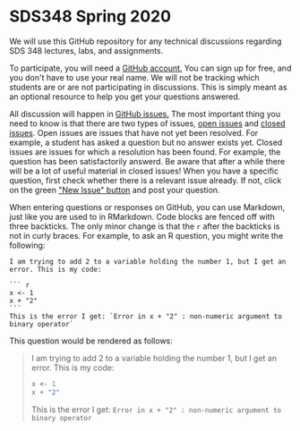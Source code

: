 # SDS348 Spring 2020

We will use this GitHub repository for any technical discussions regarding SDS 348 lectures, labs, and assignments.

To participate, you will need a [GitHub account.](https://github.com/) You can sign up for free, and you don't have to use your real name. We will not be tracking which students are or are not participating in discussions. This is simply meant as an optional resource to help you get your questions answered.

All discussion will happen in [GitHub issues.](https://github.com/clauswilke/SDS348_spring2020/issues) The most important thing you need to know is that there are two types of issues, [open issues](https://github.com/clauswilke/SDS348_spring2020/issues?q=is%3Aopen+is%3Aissue) and [closed issues](https://github.com/clauswilke/SDS348_spring2020/issues?q=is%3Aissue+is%3Aclosed). Open issues are issues that have not yet been resolved. For example, a student has asked a question but no answer exists yet. Closed issues are issues for which a resolution has been found. For example, the question has been satisfactorily answerd. Be aware that after a while there will be a lot of useful material in closed issues! When you have a specific question, first check whether there is a relevant issue already. If not, click on the green ["New Issue" button](https://github.com/clauswilke/SDS348_spring2020/issues/new) and post your question.

When entering questions or responses on GitHub, you can use Markdown, just like you are used to in RMarkdown. Code blocks are fenced off with three backticks. The only minor change is that the `r` after the backticks is not in curly braces. For example, to ask an R question, you might write the following:

    I am trying to add 2 to a variable holding the number 1, but I get an error. This is my code:
    
    ``` r
    x <- 1
    x + "2"
    ```
    This is the error I get: `Error in x + "2" : non-numeric argument to binary operator`

This question would be rendered as follows:

> I am trying to add 2 to a variable holding the number 1, but I get an error. This is my code:
>
> ``` r
> x <- 1
> x + "2"
> ```
> This is the error I get: `Error in x + "2" : non-numeric argument to binary operator`
    
